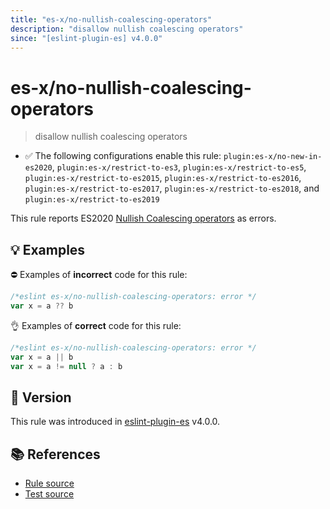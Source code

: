 ```yaml
---
title: "es-x/no-nullish-coalescing-operators"
description: "disallow nullish coalescing operators"
since: "[eslint-plugin-es] v4.0.0"
---
```


# es-x/no-nullish-coalescing-operators
> disallow nullish coalescing operators

- ✅ The following configurations enable this rule: `plugin:es-x/no-new-in-es2020`, `plugin:es-x/restrict-to-es3`, `plugin:es-x/restrict-to-es5`, `plugin:es-x/restrict-to-es2015`, `plugin:es-x/restrict-to-es2016`, `plugin:es-x/restrict-to-es2017`, `plugin:es-x/restrict-to-es2018`, and `plugin:es-x/restrict-to-es2019`

This rule reports ES2020 [Nullish Coalescing operators](https://github.com/tc39/proposal-nullish-coalescing) as errors.

## 💡 Examples

⛔ Examples of **incorrect** code for this rule:

<eslint-playground type="bad">

```js
/*eslint es-x/no-nullish-coalescing-operators: error */
var x = a ?? b
```

</eslint-playground>

👌 Examples of **correct** code for this rule:

<eslint-playground type="good">

```js
/*eslint es-x/no-nullish-coalescing-operators: error */
var x = a || b
var x = a != null ? a : b
```

</eslint-playground>

## 🚀 Version

This rule was introduced in [eslint-plugin-es] v4.0.0.

[eslint-plugin-es]: https://github.com/mysticatea/eslint-plugin-es

## 📚 References

- [Rule source](https://github.com/eslint-community/eslint-plugin-es-x/blob/master/lib/rules/no-nullish-coalescing-operators.js)
- [Test source](https://github.com/eslint-community/eslint-plugin-es-x/blob/master/tests/lib/rules/no-nullish-coalescing-operators.js)
